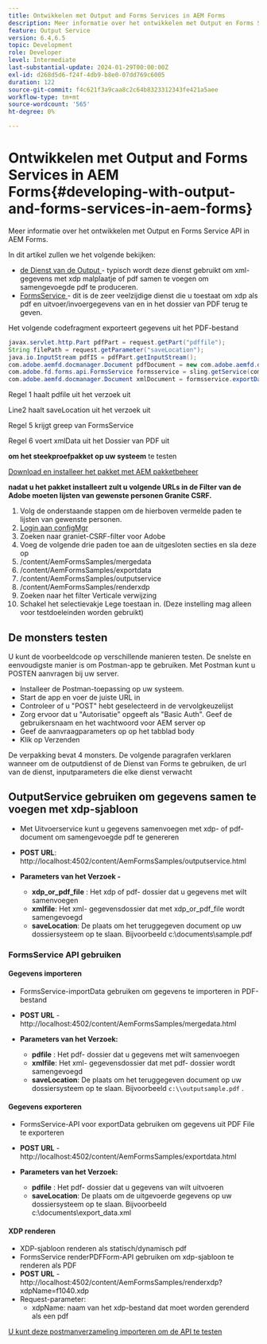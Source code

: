 ```yaml
---
title: Ontwikkelen met Output and Forms Services in AEM Forms
description: Meer informatie over het ontwikkelen met Output en Forms Service API in AEM Forms.
feature: Output Service
version: 6.4,6.5
topic: Development
role: Developer
level: Intermediate
last-substantial-update: 2024-01-29T00:00:00Z
exl-id: d268d5d6-f24f-4db9-b8e0-07dd769c6005
duration: 122
source-git-commit: f4c621f3a9caa8c2c64b8323312343fe421a5aee
workflow-type: tm+mt
source-wordcount: '565'
ht-degree: 0%

---
```


# Ontwikkelen met Output and Forms Services in AEM Forms{#developing-with-output-and-forms-services-in-aem-forms}

Meer informatie over het ontwikkelen met Output en Forms Service API in AEM Forms.

In dit artikel zullen we het volgende bekijken:

* [ de Dienst van de Output ](https://developer.adobe.com/experience-manager/reference-materials/6-5/forms/javadocs/index.html?com/adobe/fd/output/api/OutputService.html) - typisch wordt deze dienst gebruikt om xml- gegevens met xdp malplaatje of pdf samen te voegen om samengevoegde pdf te produceren.
* [ FormsService ](https://developer.adobe.com/experience-manager/reference-materials/6-5/forms/javadocs/com/adobe/fd/forms/api/FormsService.html) - dit is de zeer veelzijdige dienst die u toestaat om xdp als pdf en uitvoer/invoergegevens van en in het dossier van PDF terug te geven.


Het volgende codefragment exporteert gegevens uit het PDF-bestand

```java
javax.servlet.http.Part pdfPart = request.getPart("pdffile");
String filePath = request.getParameter("saveLocation");
java.io.InputStream pdfIS = pdfPart.getInputStream();
com.adobe.aemfd.docmanager.Document pdfDocument = new com.adobe.aemfd.docmanager.Document(pdfIS);
com.adobe.fd.forms.api.FormsService formsservice = sling.getService(com.adobe.fd.forms.api.FormsService.class);
com.adobe.aemfd.docmanager.Document xmlDocument = formsservice.exportData(pdfDocument,com.adobe.fd.forms.api.DataFormat.Auto);
```

Regel 1 haalt pdfile uit het verzoek uit

Line2 haalt saveLocation uit het verzoek uit

Regel 5 krijgt greep van FormsService

Regel 6 voert xmlData uit het Dossier van PDF uit

**om het steekproefpakket op uw systeem** te testen

[Download en installeer het pakket met AEM pakketbeheer](assets/using-output-and-form-service-api.zip)




**nadat u het pakket installeert zult u volgende URLs in de Filter van de Adobe moeten lijsten van gewenste personen Granite CSRF.**

1. Volg de onderstaande stappen om de hierboven vermelde paden te lijsten van gewenste personen.
1. [ Login aan configMgr ](http://localhost:4502/system/console/configMgr)
1. Zoeken naar graniet-CSRF-filter voor Adobe
1. Voeg de volgende drie paden toe aan de uitgesloten secties en sla deze op
1. /content/AemFormsSamples/mergedata
1. /content/AemFormsSamples/exportdata
1. /content/AemFormsSamples/outputservice
1. /content/AemFormsSamples/renderxdp
1. Zoeken naar het filter Verticale verwijzing
1. Schakel het selectievakje Lege toestaan in. (Deze instelling mag alleen voor testdoeleinden worden gebruikt)

## De monsters testen

U kunt de voorbeeldcode op verschillende manieren testen. De snelste en eenvoudigste manier is om Postman-app te gebruiken. Met Postman kunt u POSTEN aanvragen bij uw server.

* Installeer de Postman-toepassing op uw systeem.
* Start de app en voer de juiste URL in
* Controleer of u &quot;POST&quot; hebt geselecteerd in de vervolgkeuzelijst
* Zorg ervoor dat u &quot;Autorisatie&quot; opgeeft als &quot;Basic Auth&quot;. Geef de gebruikersnaam en het wachtwoord voor AEM server op
* Geef de aanvraagparameters op op het tabblad body
* Klik op Verzenden

De verpakking bevat 4 monsters. De volgende paragrafen verklaren wanneer om de outputdienst of de Dienst van Forms te gebruiken, de url van de dienst, inputparameters die elke dienst verwacht

## OutputService gebruiken om gegevens samen te voegen met xdp-sjabloon

* Met Uitvoerservice kunt u gegevens samenvoegen met xdp- of pdf-document om samengevoegde pdf te genereren
* **POST URL**: http://localhost:4502/content/AemFormsSamples/outputservice.html
* **Parameters van het Verzoek -**

   * **xdp_or_pdf_file** : Het xdp of pdf- dossier dat u gegevens met wilt samenvoegen
   * **xmlfile**: Het xml- gegevensdossier dat met xdp_or_pdf_file wordt samengevoegd
   * **saveLocation**: De plaats om het teruggegeven document op uw dossiersysteem op te slaan. Bijvoorbeeld c:\\documents\\sample.pdf

### FormsService API gebruiken

#### Gegevens importeren

* FormsService-importData gebruiken om gegevens te importeren in PDF-bestand
* **POST URL** - http://localhost:4502/content/AemFormsSamples/mergedata.html

* **Parameters van het Verzoek:**

   * **pdfile** : Het pdf- dossier dat u gegevens met wilt samenvoegen
   * **xmlfile**: Het xml- gegevensdossier dat met pdf- dossier wordt samengevoegd
   * **saveLocation**: De plaats om het teruggegeven document op uw dossiersysteem op te slaan. Bijvoorbeeld `c:\\outputsample.pdf` .

#### Gegevens exporteren

* FormsService-API voor exportData gebruiken om gegevens uit PDF File te exporteren
* **POST URL** - http://localhost:4502/content/AemFormsSamples/exportdata.html
* **Parameters van het Verzoek:**

   * **pdfile** : Het pdf- dossier dat u gegevens van wilt uitvoeren
   * **saveLocation**: De plaats om de uitgevoerde gegevens op uw dossiersysteem op te slaan. Bijvoorbeeld c:\\documents\\export_data.xml

#### XDP renderen

* XDP-sjabloon renderen als statisch/dynamisch pdf
* FormsService renderPDFForm-API gebruiken om xdp-sjabloon te renderen als PDF
* **POST URL** - http://localhost:4502/content/AemFormsSamples/renderxdp?xdpName=f1040.xdp
* Request-parameter:
   * xdpName: naam van het xdp-bestand dat moet worden gerenderd als een pdf

[U kunt deze postmanverzameling importeren om de API te testen](assets/UsingDocumentServicesInAEMForms.postman_collection.json)
